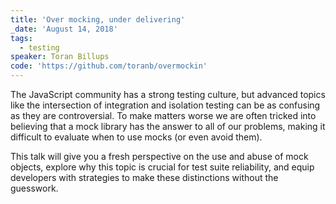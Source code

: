 ```yaml
---
title: 'Over mocking, under delivering'
_date: 'August 14, 2018'
tags:
  - testing
speaker: Toran Billups
code: 'https://github.com/toranb/overmockin'
---
```


The JavaScript community has a strong testing culture, but advanced topics like
the intersection of integration and isolation testing can be as confusing as
they are controversial. To make matters worse we are often tricked into
believing that a mock library has the answer to all of our problems, making it
difficult to evaluate when to use mocks (or even avoid them).

This talk will give you a fresh perspective on the use and abuse of mock
objects, explore why this topic is crucial for test suite reliability, and
equip developers with strategies to make these distinctions without the
guesswork.
